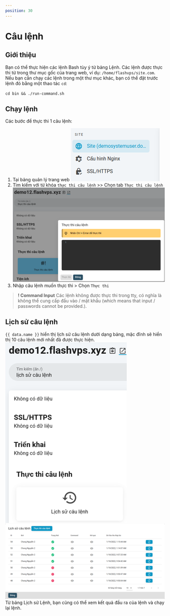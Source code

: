 ```yaml
---
position: 30
---
```


<script setup>
import { data } from '../../.vitepress/config.data.ts'
</script>

# Câu lệnh

## Giới thiệu

Bạn có thể thực hiện các lệnh Bash tùy ý từ bảng Lệnh. Các lệnh được thực thi từ trong thư mục gốc của trang web, ví dụ: `/home/flashvps/site.com`. Nếu bạn cần chạy các lệnh trong một thư mục khác, bạn có thể đặt trước lệnh đó bằng một thao tác `cd`:

`cd bin && ./run-command.sh`

## Chạy lệnh

Các bước để thực thi 1 câu lệnh:

1. Tại bảng quản lý trang web
   ![](../../images/site-dashboard.png)
2. Tìm kiếm với từ khóa `thực thi câu lệnh` >> Chọn tab `Thực thi câu lệnh`
   ![](../../images/site-command-01.png)
3. Nhập câu lệnh muốn thực thi > Chọn `Thực thi`

> **! Command Input**
> Các lệnh không được thực thi trong tty, có nghĩa là không thể cung cấp đầu vào / mật khẩu (which means that input / passwords cannot be provided.).

## Lịch sử câu lệnh

`{{ data.name }}` hiển thị lịch sử câu lệnh dưới dạng bảng, mặc đĩnh sẽ hiển thị 10 câu lệnh mới nhất đã được thực hiện.
![](../../images/site-command-history-01.png)
![](../../images/site-command-history-02.png)
Từ bảng Lịch sử Lệnh, bạn cũng có thể xem kết quả đầu ra của lệnh và chạy lại lệnh.
